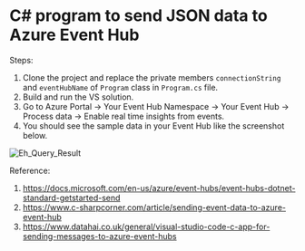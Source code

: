 # C# program to send JSON data to Azure Event Hub

Steps:
1. Clone the project and replace the private members `connectionString` and `eventHubName` of `Program` class in `Program.cs` file.
2. Build and run the VS solution.
3. Go to Azure Portal -> Your Event Hub Namespace -> Your Event Hub -> Process data -> Enable real time insights from events.
4. You should see the sample data in your Event Hub like the screenshot below.

![Eh_Query_Result](https://user-images.githubusercontent.com/13774165/170662120-0a8fc712-443e-43a1-a917-38c3be9f3de6.jpg)

Reference:
1. https://docs.microsoft.com/en-us/azure/event-hubs/event-hubs-dotnet-standard-getstarted-send
2. https://www.c-sharpcorner.com/article/sending-event-data-to-azure-event-hub
3. https://www.datahai.co.uk/general/visual-studio-code-c-app-for-sending-messages-to-azure-event-hubs
